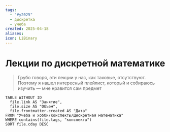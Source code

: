 ```yaml
---
tags:
  - "#y2025"
  - дискретка
  - учеба
created: 2025-04-18
aliases: 
icon: LiBinary
---
```

# Лекции по дискретной математике
> Грубо говоря, эти лекции у нас, как таковые, отсутствуют. Поэтому я нашел интересный плейлист, который и собираюсь изучить — мне нравится сам предмет

```dataview
TABLE WITHOUT ID
  file.link AS "Занятие",
  file.size AS "Объем",
  file.frontmatter.created AS "Дата"
FROM "Учеба и хобби/Конспекты/Дискретная математика"
WHERE contains(file.tags, "конспекты")
SORT file.cday DESC
```